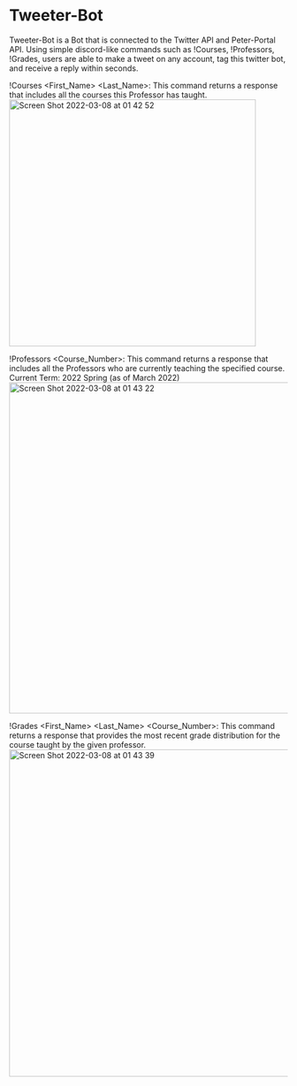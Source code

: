 # Tweeter-Bot

Tweeter-Bot is a Bot that is connected to the Twitter API and Peter-Portal API. 
Using simple discord-like commands such as !Courses, !Professors, !Grades, users are able to make a tweet on any account, tag this twitter bot, and receive a reply within seconds. 

!Courses <First_Name> <Last_Name>:
  This command returns a response that includes all the courses this Professor has taught. 
<img width="446" alt="Screen Shot 2022-03-08 at 01 42 52" src="https://user-images.githubusercontent.com/25373931/157211993-d18f5485-b244-446c-ae31-8da068a3f064.png">
  
!Professors <Department> <Course_Number>:
  This command returns a response that includes all the Professors who are currently teaching the specified course. Current Term: 2022 Spring (as of March 2022)
<img width="598" alt="Screen Shot 2022-03-08 at 01 43 22" src="https://user-images.githubusercontent.com/25373931/157212086-fc9b60c9-59a5-4883-a9d5-bf6c13fb8937.png">

!Grades <First_Name> <Last_Name> <Department> <Course_Number>:
  This command returns a response that provides the most recent grade distribution for the course taught by the given professor. 
<img width="591" alt="Screen Shot 2022-03-08 at 01 43 39" src="https://user-images.githubusercontent.com/25373931/157212126-993caa92-f1fa-43c5-9ea7-5037d6e6ed04.png">
